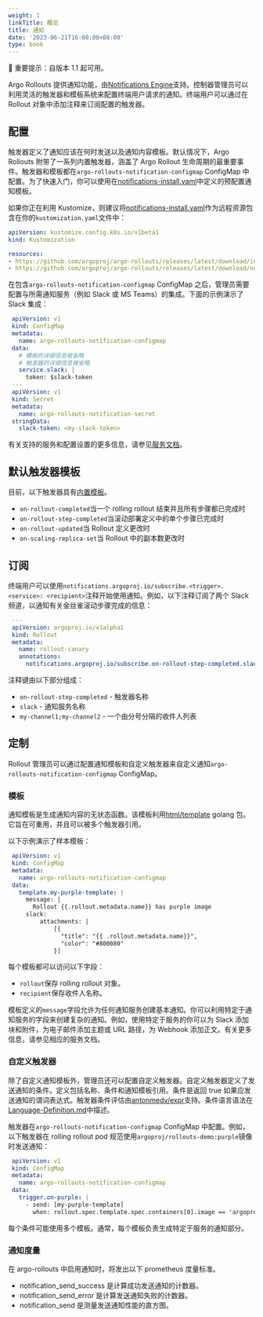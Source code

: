 ```yaml
---
weight: 1
linkTitle: 概览
title: 通知
date: '2023-06-21T16:00:00+08:00'
type: book
---
```


🔔 重要提示：自版本 1.1 起可用。

Argo Rollouts 提供通知功能，由[Notifications Engine](https://github.com/argoproj/notifications-engine)支持。控制器管理员可以利用灵活的触发器和模板系统来配置终端用户请求的通知。终端用户可以通过在 Rollout 对象中添加注释来订阅配置的触发器。

## 配置

触发器定义了通知应该在何时发送以及通知内容模板。默认情况下，Argo Rollouts 附带了一系列内置触发器，涵盖了 Argo Rollout 生命周期的最重要事件。触发器和模板都在`argo-rollouts-notification-configmap` ConfigMap 中配置。为了快速入门，你可以使用在[notifications-install.yaml](https://github.com/argoproj/argo-rollouts/blob/master/manifests/notifications-install.yaml)中定义的预配置通知模板。

如果你正在利用 Kustomize，则建议将[notifications-install.yaml](https://github.com/argoproj/argo-rollouts/blob/master/manifests/notifications-install.yaml)作为远程资源包含在你的`kustomization.yaml`文件中：

```yaml
apiVersion: kustomize.config.k8s.io/v1beta1
kind: Kustomization

resources:
- https://github.com/argoproj/argo-rollouts/releases/latest/download/install.yaml
- https://github.com/argoproj/argo-rollouts/releases/latest/download/notifications-install.yaml
```

在包含`argo-rollouts-notification-configmap` ConfigMap 之后，管理员需要配置与所需通知服务（例如 Slack 或 MS Teams）的集成。下面的示例演示了 Slack 集成：

```yaml
 apiVersion: v1
 kind: ConfigMap
 metadata:
   name: argo-rollouts-notification-configmap
 data:
   # 模板的详细信息被省略
   # 触发器的详细信息被省略
   service.slack: |
     token: $slack-token
 ---
 apiVersion: v1
 kind: Secret
 metadata:
   name: argo-rollouts-notification-secret
 stringData:
   slack-token: <my-slack-token>
```

有关支持的服务和配置设置的更多信息，请参见[服务文档](https://argo-rollouts.readthedocs.io/en/stable/generated/notification-services/overview/)。

## 默认触发器模板

目前，以下触发器具有[内置模板](https://github.com/argoproj/argo-rollouts/tree/master/manifests/notifications)。

- `on-rollout-completed`当一个 rolling rollout 结束并且所有步骤都已完成时
- `on-rollout-step-completed`当滚动部署定义中的单个步骤已完成时
- `on-rollout-updated`当 Rollout 定义更改时
- `on-scaling-replica-set`当 Rollout 中的副本数更改时

## 订阅

终端用户可以使用`notifications.argoproj.io/subscribe.<trigger>.<service>: <recipient>`注释开始使用通知。例如，以下注释订阅了两个 Slack 频道，以通知有关金丝雀滚动步骤完成的信息：

```yaml
 ---
 apiVersion: argoproj.io/v1alpha1
 kind: Rollout
 metadata:
   name: rollout-canary
   annotations:
     notifications.argoproj.io/subscribe.on-rollout-step-completed.slack: my-channel1;my-channel2
```

注释键由以下部分组成：

- `on-rollout-step-completed` - 触发器名称
- `slack` - 通知服务名称
- `my-channel1;my-channel2` - 一个由分号分隔的收件人列表

## 定制

Rollout 管理员可以通过配置通知模板和自定义触发器来自定义通知`argo-rollouts-notification-configmap` ConfigMap。

### 模板

通知模板是生成通知内容的无状态函数。该模板利用[html/template](https://golang.org/pkg/html/template/) golang 包。它旨在可重用，并且可以被多个触发器引用。

以下示例演示了样本模板：

```yaml
 apiVersion: v1
 kind: ConfigMap
 metadata:
   name: argo-rollouts-notification-configmap
 data:
   template.my-purple-template: |
     message: |
       Rollout {{.rollout.metadata.name}} has purple image
     slack:
         attachments: |
             [{
               "title": "{{ .rollout.metadata.name}}",
               "color": "#800080"
             }]
```

每个模板都可以访问以下字段：

- `rollout`保存 rolling rollout 对象。
- `recipient`保存收件人名称。

模板定义的`message`字段允许为任何通知服务创建基本通知。你可以利用特定于通知服务的字段来创建复杂的通知。例如，使用特定于服务的你可以为 Slack 添加块和附件，为电子邮件添加主题或 URL 路径，为 Webhook 添加正文。有关更多信息，请参见相应的服务文档。

### 自定义触发器

除了自定义通知模板外，管理员还可以配置自定义触发器。自定义触发器定义了发送通知的条件。定义包括名称、条件和通知模板引用。条件是返回 true 如果应发送通知的谓词表达式。触发器条件评估由[antonmedv/expr](https://github.com/antonmedv/expr)支持。条件语言语法在[Language-Definition.md](https://github.com/antonmedv/expr/blob/master/docs/Language-Definition.md)中描述。

触发器在`argo-rollouts-notification-configmap` ConfigMap 中配置。例如，以下触发器在 rolling rollout pod 规范使用`argoproj/rollouts-demo:purple`镜像时发送通知：

```yaml
 apiVersion: v1
 kind: ConfigMap
 metadata:
   name: argo-rollouts-notification-configmap
 data:
   trigger.on-purple: |
     - send: [my-purple-template]
       when: rollout.spec.template.spec.containers[0].image == 'argoproj/rollouts-demo:purple'
```

每个条件可能使用多个模板。通常，每个模板负责生成特定于服务的通知部分。

### 通知度量

在 argo-rollouts 中启用通知时，将发出以下 prometheus 度量标准。

- notification_send_success 是计算成功发送通知的计数器。
- notification_send_error 是计算发送通知失败的计数器。
- notification_send 是测量发送通知性能的直方图。
